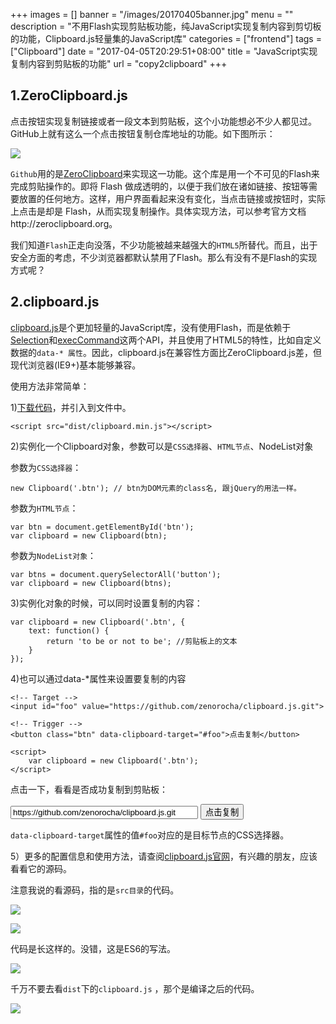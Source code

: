 +++
images = []
banner = "/images/20170405banner.jpg"
menu = ""
description = "不用Flash实现剪贴板功能，纯JavaScript实现复制内容到剪切板的功能，Clipboard.js轻量集的JavaScript库"
categories = ["frontend"]
tags = ["Clipboard"]
date = "2017-04-05T20:29:51+08:00"
title = "JavaScript实现复制内容到剪贴板的功能"
url = "copy2clipboard"
+++


## 1.ZeroClipboard.js

点击按钮实现复制链接或者一段文本到剪贴板，这个小功能想必不少人都见过。GitHub上就有这么一个点击按钮复制仓库地址的功能。如下图所示：

![](/images/2017040501.jpg)

`Github`用的是[ZeroClipboard](http://zeroclipboard.org/)来实现这一功能。这个库是用一个不可见的Flash来完成剪贴操作的。即将 Flash 做成透明的，以便于我们放在诸如链接、按钮等需要放置的任何地方。这样，用户界面看起来没有变化，当点击链接或按钮时，实际上点击是却是 Flash，从而实现复制操作。具体实现方法，可以参考官方文档http://zeroclipboard.org。

我们知道`Flash`正走向没落，不少功能被越来越强大的`HTML5`所替代。而且，出于安全方面的考虑，不少浏览器都默认禁用了Flash。那么有没有不是Flash的实现方式呢？


## 2.clipboard.js

[clipboard.js](https://clipboardjs.com/)是个更加轻量的JavaScript库，没有使用Flash，而是依赖于[Selection](https://developer.mozilla.org/en-US/docs/Web/API/Selection)和[execCommand](https://developer.mozilla.org/en-US/docs/Web/API/Document/execCommand)这两个API，并且使用了HTML5的特性，比如自定义数据的`data-* 属性`。因此，clipboard.js在兼容性方面比ZeroClipboard.js差，但现代浏览器(IE9+)基本能够兼容。

使用方法非常简单：

1)[下载代码](https://github.com/zenorocha/clipboard.js/archive/master.zip)，并引入到文件中。

	<script src="dist/clipboard.min.js"></script>

2)实例化一个Clipboard对象，参数可以是`CSS选择器`、`HTML节点`、NodeList对象

参数为`CSS选择器`：

	new Clipboard('.btn'); // btn为DOM元素的class名, 跟jQuery的用法一样。

参数为`HTML节点`：

	var btn = document.getElementById('btn');
    var clipboard = new Clipboard(btn);

参数为`NodeList对象`：

	var btns = document.querySelectorAll('button');
    var clipboard = new Clipboard(btns);

3)实例化对象的时候，可以同时设置复制的内容：

	var clipboard = new Clipboard('.btn', {
        text: function() {
            return 'to be or not to be'; //剪贴板上的文本
        }
    });

4)也可以通过data-*属性来设置要复制的内容

	<!-- Target -->
	<input id="foo" value="https://github.com/zenorocha/clipboard.js.git">

	<!-- Trigger -->
	<button class="btn" data-clipboard-target="#foo">点击复制</button>

	<script>
	    var clipboard = new Clipboard('.btn');
	</script>

点击一下，看看是否成功复制到剪贴板：

<input id="foo" value="https://github.com/zenorocha/clipboard.js.git" style="width:300px;">
<button class="btn" data-clipboard-target="#foo">点击复制</button>
<script src="https://cdnjs.cloudflare.com/ajax/libs/clipboard.js/1.6.0/clipboard.min.js"></script>

<script type="text/javascript" >
    var clipboard = new Clipboard('.btn');
</script>

`data-clipboard-target`属性的值`#foo`对应的是目标节点的CSS选择器。

5）更多的配置信息和使用方法，请查阅[clipboard.js官网](https://clipboardjs.com/)，有兴趣的朋友，应该看看它的源码。


注意我说的看源码，指的是`src目录`的代码。

![](/images/2017040502.jpg)

![](/images/2017040505.jpg)

代码是长这样的。没错，这是ES6的写法。

![](/images/2017040504.jpg)

千万不要去看`dist`下的`clipboard.js` ，那个是编译之后的代码。

![](/images/2017040503.jpg)

